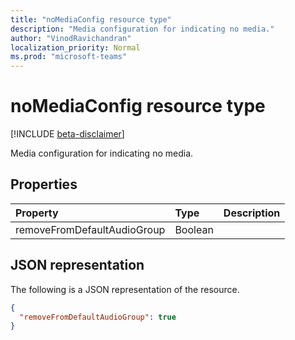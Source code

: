 ```yaml
---
title: "noMediaConfig resource type"
description: "Media configuration for indicating no media."
author: "VinodRavichandran"
localization_priority: Normal
ms.prod: "microsoft-teams"
---
```


# noMediaConfig resource type

[!INCLUDE [beta-disclaimer](../../includes/beta-disclaimer.md)]

Media configuration for indicating no media.

## Properties

| Property       | Type    | Description|
|:---------------|:--------|:----------|
| removeFromDefaultAudioGroup | Boolean |  |

## JSON representation

The following is a JSON representation of the resource.

<!-- {
  "blockType": "resource",
  "optionalProperties": [

  ],
   "baseType":"microsoft.graph.mediaConfig",
  "@odata.type": "microsoft.graph.noMediaConfig"
}-->
```json
{
  "removeFromDefaultAudioGroup": true
}
```

<!-- uuid: 8fcb5dbc-d5aa-4681-8e31-b001d5168d79
2015-10-25 14:57:30 UTC -->
<!--
{
  "type": "#page.annotation",
  "description": "noMediaConfig resource",
  "keywords": "",
  "section": "documentation",
  "tocPath": "",
  "suppressions": [
    "Error: /api-reference/beta/resources/nomediaconfig.md:\r\n      Exception processing links.\r\n    System.ArgumentException: Link Definition was null. Link text: !INCLUDE [beta-disclaimer](../../includes/beta-disclaimer.md)\r\n      at ApiDoctor.Validation.DocFile.get_LinkDestinations()\r\n      at ApiDoctor.Validation.DocSet.ValidateLinks(Boolean includeWarnings, String[] relativePathForFiles, IssueLogger issues, Boolean requireFilenameCaseMatch, Boolean printOrphanedFiles)"
  ]
}
-->
